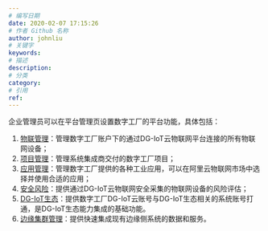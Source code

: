 ```yaml
---
# 编写日期
date: 2020-02-07 17:15:26
# 作者 Github 名称
author: johnliu
# 关键字
keywords:
# 描述
description:
# 分类
category: 
# 引用
ref:
---
```


企业管理员可以在平台管理页设置数字工厂的平台功能，具体包括：

1.  [物联管理](https://help.aliyun.com/document_detail/126857.htm#concept-1340036)：管理数字工厂账户下的通过DG-IoT云物联网平台连接的所有物联网设备；
2.  [项目管理](https://help.aliyun.com/document_detail/126858.htm#concept-1340037 "数字工厂可管理系统集成商交付的相关项目。")：管理系统集成商交付的数字工厂项目；
3.  [应用管理](https://help.aliyun.com/document_detail/126859.htm#concept-1340038 "在阿里云物联网市场中提供了满足工业企业需求的丰富的应用，数字工厂也提供了由阿里云开发默认提供的应用，可以在应用管理去管理这些应用。")：管理数字工厂提供的各种工业应用，可以在阿里云物联网市场中选择并使用合适的应用；
4.  [安全风险](https://help.aliyun.com/document_detail/126860.htm#concept-1340039)：提供通过DG-IoT云物联网安全采集的物联网设备的风险评估；
5.  [DG-IoT生态](https://help.aliyun.com/document_detail/126861.htm#concept-1340040 "数字工厂支持用户的阿里云账号与外部系统账号打通，实现两个系统之间的信息传输，现在已经支持与“淘宝1688”、“天天工厂”、“淘宝心选”以及“钉钉”的账号关联。关联数字工厂账号与1688账号和淘宝/天猫账号后可实现电商的订单数据和工厂的生产数据的集成；关联“钉钉”企业账号，可同步组织和账号信息，实现钉钉消息和通知集成。DG-IoT生态")：提供数字工厂DG-IoT云账号与DG-IoT生态相关的系统账号打通，是DG-IoT生态能力集成的基础功能。
6.  [边缘集群管理](https://help.aliyun.com/document_detail/157254.htm#reference-2443720 "边缘集群管理能快速集成现有边缘侧系统的数据和服务。")：提供快速集成现有边缘侧系统的数据和服务。